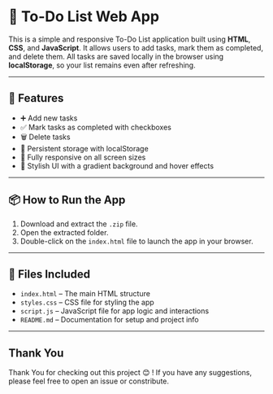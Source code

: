 # 📝 To-Do List Web App

This is a simple and responsive To-Do List application built using **HTML**, **CSS**, and **JavaScript**. It allows users to add tasks, mark them as completed, and delete them. All tasks are saved locally in the browser using **localStorage**, so your list remains even after refreshing.

---

## 🚀 Features

- ➕ Add new tasks
- ✅ Mark tasks as completed with checkboxes
- 🗑️ Delete tasks
- 🏪 Persistent storage with localStorage
- 📱 Fully responsive on all screen sizes
- 🎨 Stylish UI with a gradient background and hover effects

---

## 📦 How to Run the App

1. Download and extract the `.zip` file.
2. Open the extracted folder.
3. Double-click on the `index.html` file to launch the app in your browser.

---

## 📁 Files Included

- `index.html` – The main HTML structure
- `styles.css` – CSS file for styling the app
- `script.js` – JavaScript file for app logic and interactions
- `README.md` – Documentation for setup and project info

---
## Thank You
 Thank You for checking out this project 😊 ! If you have any suggestions, please feel free to open an issue or constribute.


